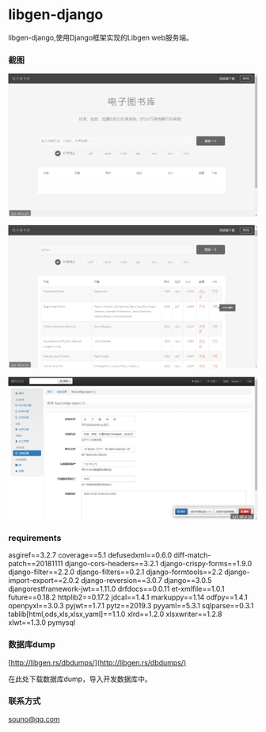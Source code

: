 # libgen-django
libgen-django,使用Django框架实现的Libgen web服务端。

### 截图

![1](pic/1.png)

![3](pic/3.png)

![4](pic/4.png)

### requirements

asgiref==3.2.7
coverage==5.1
defusedxml==0.6.0
diff-match-patch==20181111
django-cors-headers==3.2.1
django-crispy-forms==1.9.0
django-filter==2.2.0
django-filters==0.2.1
django-formtools==2.2
django-import-export==2.0.2
django-reversion==3.0.7
django==3.0.5
djangorestframework-jwt==1.11.0
drfdocs==0.0.11
et-xmlfile==1.0.1
future==0.18.2
httplib2==0.17.2
jdcal==1.4.1
markuppy==1.14
odfpy==1.4.1
openpyxl==3.0.3
pyjwt==1.7.1
pytz==2019.3
pyyaml==5.3.1
sqlparse==0.3.1
tablib[html,ods,xls,xlsx,yaml]==1.1.0
xlrd==1.2.0
xlsxwriter==1.2.8
xlwt==1.3.0
pymysql

### 数据库dump

[http://libgen.rs/dbdumps/](http://libgen.rs/dbdumps/)

在此处下载数据库dump，导入开发数据库中。

### 联系方式

souno@qq.com